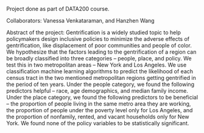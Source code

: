 Project done as part of DATA200 course.

Collaborators: Vanessa Venkataraman, and Hanzhen Wang

Abstract of the project:
Gentrification is a widely studied topic to help policymakers design inclusive policies to minimize the adverse effects of gentrification, like displacement of poor communities and people of color. We hypothesize that the factors leading to the gentrification of a region can be broadly classified into three categories – people, place, and policy. We test this in two metropolitan areas – New York and Los Angeles. We use classification machine learning algorithms to predict the likelihood of each census tract in the two mentioned metropolitan regions getting gentrified in the period of ten years. Under the people category, we found the following predictors helpful – race, age demographics, and median family income. Under the place category, we found the following predictors to be beneficial – the proportion of people living in the same metro area they are working, the proportion of people under the poverty level only for Los Angeles, and the proportion of nonfamily, rented, and vacant households only for New York. We found none of the policy variables to be statistically significant.
